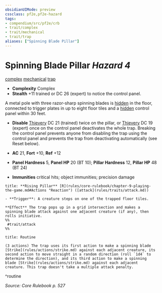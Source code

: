 ```yaml
---
obsidianUIMode: preview
cssclass: pf2e,pf2e-hazard
tags:
- compendium/src/pf2e/crb
- trait/complex
- trait/mechanical
- trait/trap
aliases: ["Spinning Blade Pillar"]
---
```

# Spinning Blade Pillar *Hazard 4*  
[complex](rules/traits/complex.md "Complex Hazard Trait")  [mechanical](rules/traits/mechanical.md "Mechanical Hazard Trait")  [trap](rules/traits/trap.md "Trap Hazard Trait")  

- **Complexity** Complex
- **Stealth** +11 trained or DC 26 (expert) to notice the control panel.  

A metal pole with three razor-sharp spinning blades is [hidden](rules/conditions.md#Hidden) in the floor, connected to trigger plates in up to eight floor tiles and a [hidden](rules/conditions.md#Hidden) control panel within 30 feet.

- **Disable** [Thievery](compendium/skills.md#Thievery) DC 21 (trained) twice on the pillar, or [Thievery](compendium/skills.md#Thievery) DC 19 (expert) once on the control panel deactivates the whole trap. Breaking the control panel prevents anyone from disabling the trap using the control panel and prevents the trap from deactivating automatically (see Reset below).  

- **AC** 21, **Fort** +10, **Ref** +12
- **Panel Hardness** 5, **Panel HP** 20 (BT 10); **Pillar Hardness** 12, **Pillar HP** 48 (BT 24)
- **Immunities** critical hits; object immunities; precision damage

```ad-embed-ability
title: **Rising Pillar** [R](rules/core-rulebook/chapter-9-playing-the-game.md#Actions "Reaction") ([attack](rules/traits/attack.md))

- **Trigger**: A creature steps on one of the trapped floor tiles.

**Effect** The trap pops up in a grid intersection and makes a spinning blade attack against one adjacent creature (if any), then rolls initiative.  
%%
 #trait/attack 
%%
```

```ad-pf2-summary
title: Routine

(3 actions) The trap uses its first action to make a spinning blade [Strike](rules/actions/strike.md) against each adjacent creature, its second action to move straight in a random direction (roll `1d4` to determine the direction), and its third action to make a spinning blade [Strike](rules/actions/strike.md) against each adjacent creature. This trap doesn't take a multiple attack penalty.
```
^routine

*Source: Core Rulebook p. 527*